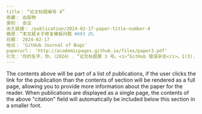 ```yaml
---
title： “论文标题编号 4”
收藏： 出版物
类别： 会议
永久链接： /publication/2024-02-17-paper-title-number-4
摘录：“本文是关于修复模板问题 #693 的。
日期： 2024-02-17
地点： 'GitHub Journal of Bugs'
paperurl： 'http://academicpages.github.io/files/paper3.pdf'
引文：'你的名字，你。（2024）. “论文标题第 3 号。<i>”GitHub 错误杂志</i>。1(3).'
---
```


The contents above will be part of a list of publications, if the user clicks the link for the publication than the contents of section will be rendered as a full page, allowing you to provide more information about the paper for the reader. When publications are displayed as a single page, the contents of the above "citation" field will automatically be included below this section in a smaller font.

